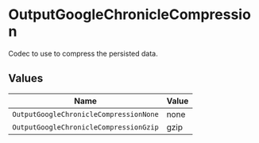 # OutputGoogleChronicleCompression

Codec to use to compress the persisted data.


## Values

| Name                                   | Value                                  |
| -------------------------------------- | -------------------------------------- |
| `OutputGoogleChronicleCompressionNone` | none                                   |
| `OutputGoogleChronicleCompressionGzip` | gzip                                   |